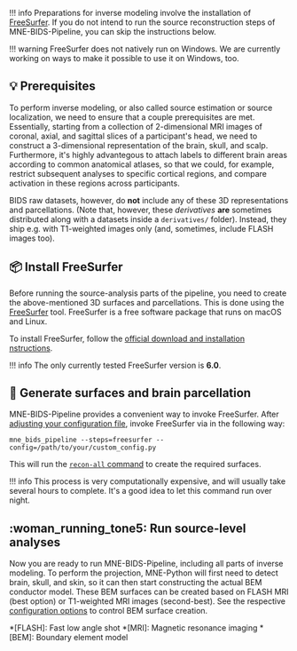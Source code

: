 !!! info
    Preparations for inverse modeling involve the installation of
    [FreeSurfer](https://surfer.nmr.mgh.harvard.edu/fswiki/).
    If you do not intend to run the source reconstruction steps of MNE-BIDS-Pipeline,
    you can skip the instructions below.

!!! warning
    FreeSurfer does not natively run on Windows. We are currently working on
    ways to make it possible to use it on Windows, too.

## :bulb: Prerequisites
To perform inverse modeling, or also called source estimation or source
localization, we need to ensure that a couple prerequisites are met.
Essentially, starting from a collection of 2-dimensional MRI images of coronal,
axial, and sagittal slices of a participant's head, we need to construct a
3-dimensional representation of the brain, skull, and scalp. Furthermore,
it's highly advantegous to attach labels to different brain areas according
to common anatomical atlases, so that we could, for example, restrict
subsequent analyses to specific cortical regions, and compare activation
in these regions across participants.

BIDS raw datasets, however, do **not** include any of these 3D representations
and parcellations. (Note that, however, these *derivatives* **are** sometimes
distributed along with a datasets inside a `derivatives/` folder). Instead,
they ship e.g. with T1-weighted images only (and, sometimes, include FLASH
images too).

## :package: Install FreeSurfer

Before running the source-analysis parts of the pipeline, you need to
create the above-mentioned 3D surfaces and parcellations. This is done using
the [FreeSurfer](https://surfer.nmr.mgh.harvard.edu/fswiki/) tool. FreeSurfer
is a free software package that runs on macOS and Linux.

To install FreeSurfer, follow the [official download and installation
nstructions](https://surfer.nmr.mgh.harvard.edu/fswiki/rel6downloads).

!!! info
    The only currently tested FreeSurfer version is **6.0**.

## :brain: Generate surfaces and brain parcellation

MNE-BIDS-Pipeline provides a convenient way to invoke FreeSurfer. After
[adjusting your configuration file](basic_usage.md#adjust-your-configuration-file),
invoke FreeSurfer via in the following way:

```shell
mne_bids_pipeline --steps=freesurfer --config=/path/to/your/custom_config.py
```

This will run the
[`recon-all` command](https://surfer.nmr.mgh.harvard.edu/fswiki/recon-all)
to create the required surfaces.

!!! info
    This process is very computationally expensive, and will usually take
    several hours to complete. It's a good idea to let this command run
    over night.

## :woman_running_tone5: Run source-level analyses

Now you are ready to run MNE-BIDS-Pipeline, including all parts of inverse
modeling. To perform the projection, MNE-Python will first need to detect
brain, skull, and skin, so it can then start constructing the actual BEM
conductor model. These BEM surfaces can be created based on FLASH MRI
(best option) or T1-weighted MRI images (second-best). See the respective
[configuration options](../settings/source/bem.md) to control BEM surface
creation.

*[FLASH]: Fast low angle shot
*[MRI]: Magnetic resonance imaging
*[BEM]: Boundary element model
